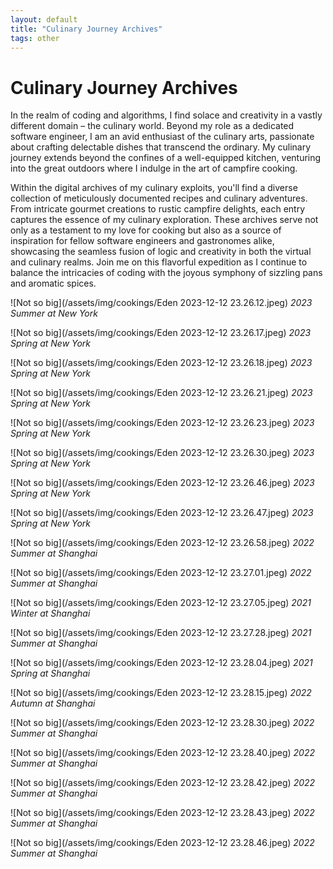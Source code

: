 ```yaml
---
layout: default
title: "Culinary Journey Archives"
tags: other
---
```


# Culinary Journey Archives

In the realm of coding and algorithms, I find solace and creativity in a vastly different domain – the culinary world. Beyond my role as a dedicated software engineer, I am an avid enthusiast of the culinary arts, passionate about crafting delectable dishes that transcend the ordinary. My culinary journey extends beyond the confines of a well-equipped kitchen, venturing into the great outdoors where I indulge in the art of campfire cooking.

Within the digital archives of my culinary exploits, you'll find a diverse collection of meticulously documented recipes and culinary adventures. From intricate gourmet creations to rustic campfire delights, each entry captures the essence of my culinary exploration. These archives serve not only as a testament to my love for cooking but also as a source of inspiration for fellow software engineers and gastronomes alike, showcasing the seamless fusion of logic and creativity in both the virtual and culinary realms. Join me on this flavorful expedition as I continue to balance the intricacies of coding with the joyous symphony of sizzling pans and aromatic spices.

  
![Not so big](/assets/img/cookings/Eden 2023-12-12 23.26.12.jpeg)
*2023 Summer at New York*
  

![Not so big](/assets/img/cookings/Eden 2023-12-12 23.26.17.jpeg)
*2023 Spring at New York*
  

![Not so big](/assets/img/cookings/Eden 2023-12-12 23.26.18.jpeg)
*2023 Spring at New York*
  

![Not so big](/assets/img/cookings/Eden 2023-12-12 23.26.21.jpeg)
*2023 Spring at New York*
  

![Not so big](/assets/img/cookings/Eden 2023-12-12 23.26.23.jpeg)
*2023 Spring at New York*
  

![Not so big](/assets/img/cookings/Eden 2023-12-12 23.26.30.jpeg)
*2023 Spring at New York*
  
  
![Not so big](/assets/img/cookings/Eden 2023-12-12 23.26.46.jpeg)
*2023 Spring at New York*
  
  
![Not so big](/assets/img/cookings/Eden 2023-12-12 23.26.47.jpeg)
*2023 Spring at New York*
  
  
![Not so big](/assets/img/cookings/Eden 2023-12-12 23.26.58.jpeg)
*2022 Summer at Shanghai*
  
  
![Not so big](/assets/img/cookings/Eden 2023-12-12 23.27.01.jpeg)
*2022 Summer at Shanghai*
  
  
![Not so big](/assets/img/cookings/Eden 2023-12-12 23.27.05.jpeg)
*2021 Winter at Shanghai*
  
  
![Not so big](/assets/img/cookings/Eden 2023-12-12 23.27.28.jpeg)
*2021 Summer at Shanghai*
  
  
![Not so big](/assets/img/cookings/Eden 2023-12-12 23.28.04.jpeg)
*2021 Spring at Shanghai*
  
  
![Not so big](/assets/img/cookings/Eden 2023-12-12 23.28.15.jpeg)
*2022 Autumn at Shanghai*
  
  
![Not so big](/assets/img/cookings/Eden 2023-12-12 23.28.30.jpeg)
*2022 Summer at Shanghai*
  
  
![Not so big](/assets/img/cookings/Eden 2023-12-12 23.28.40.jpeg)
*2022 Summer at Shanghai*
  
  
![Not so big](/assets/img/cookings/Eden 2023-12-12 23.28.42.jpeg)
*2022 Summer at Shanghai*
  
  
![Not so big](/assets/img/cookings/Eden 2023-12-12 23.28.43.jpeg)
*2022 Summer at Shanghai*
  
  
![Not so big](/assets/img/cookings/Eden 2023-12-12 23.28.46.jpeg)
*2022 Summer at Shanghai*
  
  
